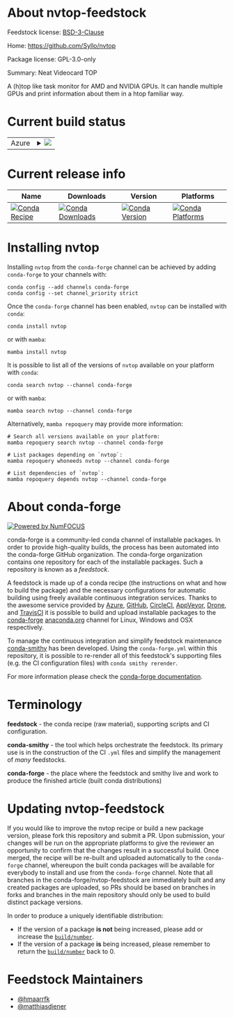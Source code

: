 About nvtop-feedstock
=====================

Feedstock license: [BSD-3-Clause](https://github.com/conda-forge/nvtop-feedstock/blob/main/LICENSE.txt)

Home: https://github.com/Syllo/nvtop

Package license: GPL-3.0-only

Summary: Neat Videocard TOP

A (h)top like task monitor for AMD and NVIDIA GPUs. It can handle multiple
GPUs and print information about them in a htop familiar way.


Current build status
====================


<table>
    
  <tr>
    <td>Azure</td>
    <td>
      <details>
        <summary>
          <a href="https://dev.azure.com/conda-forge/feedstock-builds/_build/latest?definitionId=16489&branchName=main">
            <img src="https://dev.azure.com/conda-forge/feedstock-builds/_apis/build/status/nvtop-feedstock?branchName=main">
          </a>
        </summary>
        <table>
          <thead><tr><th>Variant</th><th>Status</th></tr></thead>
          <tbody><tr>
              <td>linux_64</td>
              <td>
                <a href="https://dev.azure.com/conda-forge/feedstock-builds/_build/latest?definitionId=16489&branchName=main">
                  <img src="https://dev.azure.com/conda-forge/feedstock-builds/_apis/build/status/nvtop-feedstock?branchName=main&jobName=linux&configuration=linux%20linux_64_" alt="variant">
                </a>
              </td>
            </tr><tr>
              <td>linux_aarch64</td>
              <td>
                <a href="https://dev.azure.com/conda-forge/feedstock-builds/_build/latest?definitionId=16489&branchName=main">
                  <img src="https://dev.azure.com/conda-forge/feedstock-builds/_apis/build/status/nvtop-feedstock?branchName=main&jobName=linux&configuration=linux%20linux_aarch64_" alt="variant">
                </a>
              </td>
            </tr><tr>
              <td>linux_ppc64le</td>
              <td>
                <a href="https://dev.azure.com/conda-forge/feedstock-builds/_build/latest?definitionId=16489&branchName=main">
                  <img src="https://dev.azure.com/conda-forge/feedstock-builds/_apis/build/status/nvtop-feedstock?branchName=main&jobName=linux&configuration=linux%20linux_ppc64le_" alt="variant">
                </a>
              </td>
            </tr>
          </tbody>
        </table>
      </details>
    </td>
  </tr>
</table>

Current release info
====================

| Name | Downloads | Version | Platforms |
| --- | --- | --- | --- |
| [![Conda Recipe](https://img.shields.io/badge/recipe-nvtop-green.svg)](https://anaconda.org/conda-forge/nvtop) | [![Conda Downloads](https://img.shields.io/conda/dn/conda-forge/nvtop.svg)](https://anaconda.org/conda-forge/nvtop) | [![Conda Version](https://img.shields.io/conda/vn/conda-forge/nvtop.svg)](https://anaconda.org/conda-forge/nvtop) | [![Conda Platforms](https://img.shields.io/conda/pn/conda-forge/nvtop.svg)](https://anaconda.org/conda-forge/nvtop) |

Installing nvtop
================

Installing `nvtop` from the `conda-forge` channel can be achieved by adding `conda-forge` to your channels with:

```
conda config --add channels conda-forge
conda config --set channel_priority strict
```

Once the `conda-forge` channel has been enabled, `nvtop` can be installed with `conda`:

```
conda install nvtop
```

or with `mamba`:

```
mamba install nvtop
```

It is possible to list all of the versions of `nvtop` available on your platform with `conda`:

```
conda search nvtop --channel conda-forge
```

or with `mamba`:

```
mamba search nvtop --channel conda-forge
```

Alternatively, `mamba repoquery` may provide more information:

```
# Search all versions available on your platform:
mamba repoquery search nvtop --channel conda-forge

# List packages depending on `nvtop`:
mamba repoquery whoneeds nvtop --channel conda-forge

# List dependencies of `nvtop`:
mamba repoquery depends nvtop --channel conda-forge
```


About conda-forge
=================

[![Powered by
NumFOCUS](https://img.shields.io/badge/powered%20by-NumFOCUS-orange.svg?style=flat&colorA=E1523D&colorB=007D8A)](https://numfocus.org)

conda-forge is a community-led conda channel of installable packages.
In order to provide high-quality builds, the process has been automated into the
conda-forge GitHub organization. The conda-forge organization contains one repository
for each of the installable packages. Such a repository is known as a *feedstock*.

A feedstock is made up of a conda recipe (the instructions on what and how to build
the package) and the necessary configurations for automatic building using freely
available continuous integration services. Thanks to the awesome service provided by
[Azure](https://azure.microsoft.com/en-us/services/devops/), [GitHub](https://github.com/),
[CircleCI](https://circleci.com/), [AppVeyor](https://www.appveyor.com/),
[Drone](https://cloud.drone.io/welcome), and [TravisCI](https://travis-ci.com/)
it is possible to build and upload installable packages to the
[conda-forge](https://anaconda.org/conda-forge) [anaconda.org](https://anaconda.org/)
channel for Linux, Windows and OSX respectively.

To manage the continuous integration and simplify feedstock maintenance
[conda-smithy](https://github.com/conda-forge/conda-smithy) has been developed.
Using the ``conda-forge.yml`` within this repository, it is possible to re-render all of
this feedstock's supporting files (e.g. the CI configuration files) with ``conda smithy rerender``.

For more information please check the [conda-forge documentation](https://conda-forge.org/docs/).

Terminology
===========

**feedstock** - the conda recipe (raw material), supporting scripts and CI configuration.

**conda-smithy** - the tool which helps orchestrate the feedstock.
                   Its primary use is in the construction of the CI ``.yml`` files
                   and simplify the management of *many* feedstocks.

**conda-forge** - the place where the feedstock and smithy live and work to
                  produce the finished article (built conda distributions)


Updating nvtop-feedstock
========================

If you would like to improve the nvtop recipe or build a new
package version, please fork this repository and submit a PR. Upon submission,
your changes will be run on the appropriate platforms to give the reviewer an
opportunity to confirm that the changes result in a successful build. Once
merged, the recipe will be re-built and uploaded automatically to the
`conda-forge` channel, whereupon the built conda packages will be available for
everybody to install and use from the `conda-forge` channel.
Note that all branches in the conda-forge/nvtop-feedstock are
immediately built and any created packages are uploaded, so PRs should be based
on branches in forks and branches in the main repository should only be used to
build distinct package versions.

In order to produce a uniquely identifiable distribution:
 * If the version of a package **is not** being increased, please add or increase
   the [``build/number``](https://docs.conda.io/projects/conda-build/en/latest/resources/define-metadata.html#build-number-and-string).
 * If the version of a package **is** being increased, please remember to return
   the [``build/number``](https://docs.conda.io/projects/conda-build/en/latest/resources/define-metadata.html#build-number-and-string)
   back to 0.

Feedstock Maintainers
=====================

* [@hmaarrfk](https://github.com/hmaarrfk/)
* [@matthiasdiener](https://github.com/matthiasdiener/)

